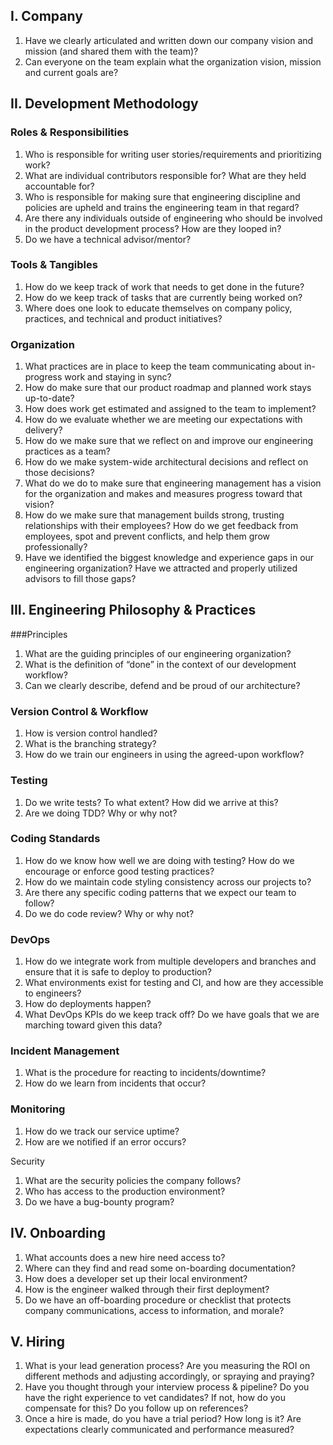 
## I.  Company
1. Have we clearly articulated and written down our company vision and mission (and shared them with the team)?
2. Can everyone on the team explain what the organization vision, mission and current goals are?

## II. Development Methodology 
### Roles & Responsibilities 
1. Who is responsible for writing user stories/requirements and prioritizing work?
2. What are individual contributors responsible for? What are they held accountable for?
3. Who is responsible for making sure that engineering discipline and policies are upheld and trains the engineering team in that regard?
4. Are there any individuals outside of engineering who should be involved in the product development process? How are they looped in?
5. Do we have a technical advisor/mentor?

### Tools & Tangibles 
1. How do we keep track of work that needs to get done in the future?
2. How do we keep track of tasks that are currently being worked on?
3. Where does one look to educate themselves on company policy, practices, and technical and product initiatives?

### Organization 
1. What practices are in place to keep the team communicating about in-progress work and staying in sync?
2. How do make sure that our product roadmap and planned work stays up-to-date?
3. How does work get estimated and assigned to the team to implement?
4. How do we evaluate whether we are meeting our expectations with delivery?
5. How do we make sure that we reflect on and improve our engineering practices as a team?
6. How do we make system-wide architectural decisions and reflect on those decisions?
7. What do we do to make sure that engineering management has a vision for the organization and makes and measures progress toward that vision?
8. How do we make sure that management builds strong, trusting relationships with their employees? How do we get feedback from employees, spot and prevent conflicts, and help them grow professionally?
9. Have we identified the biggest knowledge and experience gaps in our engineering organization? Have we attracted and properly utilized advisors to fill those gaps?

## III. Engineering Philosophy & Practices 
###Principles 
1. What are the guiding principles of our engineering organization?
2. What is the definition of “done” in the context of our development workflow?
3. Can we clearly describe, defend and be proud of our architecture?

### Version Control & Workflow 
1. How is version control handled?
2. What is the branching strategy?
3. How do we train our engineers in using the agreed-upon workflow?

### Testing 
1. Do we write tests? To what extent? How did we arrive at this?
2. Are we doing TDD? Why or why not?

### Coding Standards 
1. How do we know how well we are doing with testing? How do we encourage or enforce good testing practices?
2. How do we maintain code styling consistency across our projects to?
3. Are there any specific coding patterns that we expect our team to follow?
4. Do we do code review? Why or why not?

### DevOps
1. How do we integrate work from multiple developers and branches and ensure that it is safe to deploy to production?
2. What environments exist for testing and CI, and how are they accessible to engineers?
3. How do deployments happen?
4. What DevOps KPIs do we keep track off? Do we have goals that we are marching toward given this data?

### Incident Management 
1. What is the procedure for reacting to incidents/downtime?
2. How do we learn from incidents that occur?

### Monitoring
1. How do we track our service uptime?
2. How are we notified if an error occurs?

Security
1. What are the security policies the company follows?
2. Who has access to the production environment?
3. Do we have a bug-bounty program?

## IV. Onboarding 
1. What accounts does a new hire need access to?
2. Where can they find and read some on-boarding documentation?
3. How does a developer set up their local environment?
4. How is the engineer walked through their first deployment?
5. Do we have an off-boarding procedure or checklist that protects company communications, access to information, and morale?

## V. Hiring
1. What is your lead generation process? Are you measuring the ROI on different methods and adjusting accordingly, or spraying and praying?
2. Have you thought through your interview process & pipeline? Do you have the right experience to vet candidates? If not, how do you compensate for this? Do you follow up on references?
3. Once a hire is made, do you have a trial period? How long is it? Are expectations clearly communicated and performance measured?
